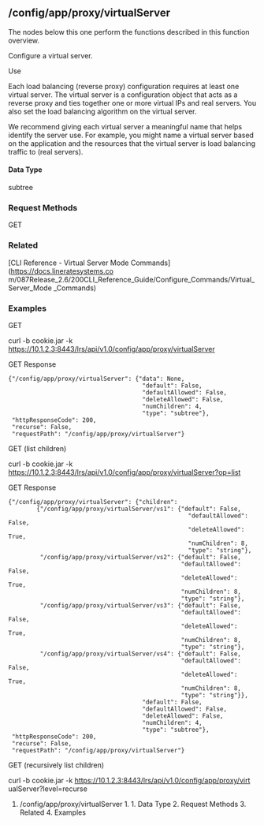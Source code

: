 ## /config/app/proxy/virtualServer

The nodes below this one perform the functions described in this function
overview.

Configure a virtual server.

Use

Each load balancing (reverse proxy) configuration requires at least one
virtual server. The virtual server is a configuration object that acts as a
reverse proxy and ties together one or more virtual IPs and real servers. You
also set the load balancing algorithm on the virtual server.

We recommend giving each virtual server a meaningful name that helps identify
the server use. For example, you might name a virtual server based on the
application and the resources that the virtual server is load balancing
traffic to (real servers).

#### Data Type

subtree

### Request Methods

GET

### Related

[CLI Reference - Virtual Server Mode Commands](https://docs.lineratesystems.co
m/087Release_2.6/200CLI_Reference_Guide/Configure_Commands/Virtual_Server_Mode
_Commands)

### Examples

GET

curl -b cookie.jar -k
https://10.1.2.3:8443/lrs/api/v1.0/config/app/proxy/virtualServer

GET Response

    
    
    {"/config/app/proxy/virtualServer": {"data": None,
                                          "default": False,
                                          "defaultAllowed": False,
                                          "deleteAllowed": False,
                                          "numChildren": 4,
                                          "type": "subtree"},
     "httpResponseCode": 200,
     "recurse": False,
     "requestPath": "/config/app/proxy/virtualServer"}
    

GET (list children)

curl -b cookie.jar -k
https://10.1.2.3:8443/lrs/api/v1.0/config/app/proxy/virtualServer?op=list

GET Response

    
    
    {"/config/app/proxy/virtualServer": {"children": 
            {"/config/app/proxy/virtualServer/vs1": {"default": False,
                                                       "defaultAllowed": False,
                                                       "deleteAllowed": True,
                                                       "numChildren": 8,
                                                       "type": "string"},
             "/config/app/proxy/virtualServer/vs2": {"default": False,
                                                     "defaultAllowed": False,
                                                     "deleteAllowed": True,
                                                     "numChildren": 8,
                                                     "type": "string"},
             "/config/app/proxy/virtualServer/vs3": {"default": False,
                                                     "defaultAllowed": False,
                                                     "deleteAllowed": True,
                                                     "numChildren": 8,
                                                     "type": "string"},
             "/config/app/proxy/virtualServer/vs4": {"default": False,
                                                     "defaultAllowed": False,
                                                     "deleteAllowed": True,
                                                     "numChildren": 8,
                                                     "type": "string"}},
                                          "default": False,
                                          "defaultAllowed": False,
                                          "deleteAllowed": False,
                                          "numChildren": 4,
                                          "type": "subtree"},
     "httpResponseCode": 200,
     "recurse": False,
     "requestPath": "/config/app/proxy/virtualServer"}
    

GET (recursively list children)

curl -b cookie.jar -k https://10.1.2.3:8443/lrs/api/v1.0/config/app/proxy/virt
ualServer?level=recurse

  1. /config/app/proxy/virtualServer
    1.       1. Data Type
    2. Request Methods
    3. Related
    4. Examples

